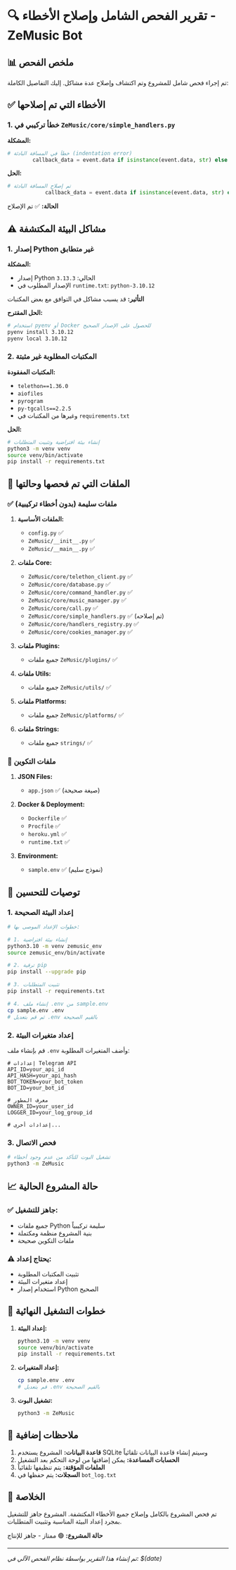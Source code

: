 # 🔍 تقرير الفحص الشامل وإصلاح الأخطاء - ZeMusic Bot

## 📊 ملخص الفحص

تم إجراء فحص شامل للمشروع وتم اكتشاف وإصلاح عدة مشاكل. إليك التفاصيل الكاملة:

## ✅ الأخطاء التي تم إصلاحها

### 1. خطأ تركيبي في `ZeMusic/core/simple_handlers.py`

**المشكلة:**
```python
# خطأ في المسافة البادئة (indentation error)
        callback_data = event.data if isinstance(event.data, str) else event.data.decode('utf-8')
```

**الحل:**
```python
# تم إصلاح المسافة البادئة
            callback_data = event.data if isinstance(event.data, str) else event.data.decode('utf-8')
```

**الحالة:** ✅ تم الإصلاح

## ⚠️ مشاكل البيئة المكتشفة

### 1. إصدار Python غير متطابق

**المشكلة:**
- إصدار Python الحالي: `3.13.3`
- الإصدار المطلوب في `runtime.txt`: `python-3.10.12`

**التأثير:** قد يسبب مشاكل في التوافق مع بعض المكتبات

**الحل المقترح:**
```bash
# استخدام pyenv أو Docker للحصول على الإصدار الصحيح
pyenv install 3.10.12
pyenv local 3.10.12
```

### 2. المكتبات المطلوبة غير مثبتة

**المكتبات المفقودة:**
- `telethon==1.36.0`
- `aiofiles`
- `pyrogram`
- `py-tgcalls==2.2.5`
- وغيرها من المكتبات في `requirements.txt`

**الحل:**
```bash
# إنشاء بيئة افتراضية وتثبيت المتطلبات
python3 -m venv venv
source venv/bin/activate
pip install -r requirements.txt
```

## 🔧 الملفات التي تم فحصها وحالتها

### ✅ ملفات سليمة (بدون أخطاء تركيبية)

1. **الملفات الأساسية:**
   - `config.py` ✅
   - `ZeMusic/__init__.py` ✅
   - `ZeMusic/__main__.py` ✅

2. **ملفات Core:**
   - `ZeMusic/core/telethon_client.py` ✅
   - `ZeMusic/core/database.py` ✅
   - `ZeMusic/core/command_handler.py` ✅
   - `ZeMusic/core/music_manager.py` ✅
   - `ZeMusic/core/call.py` ✅
   - `ZeMusic/core/simple_handlers.py` ✅ (تم إصلاحه)
   - `ZeMusic/core/handlers_registry.py` ✅
   - `ZeMusic/core/cookies_manager.py` ✅

3. **ملفات Plugins:**
   - جميع ملفات `ZeMusic/plugins/` ✅

4. **ملفات Utils:**
   - جميع ملفات `ZeMusic/utils/` ✅

5. **ملفات Platforms:**
   - جميع ملفات `ZeMusic/platforms/` ✅

6. **ملفات Strings:**
   - جميع ملفات `strings/` ✅

### 📄 ملفات التكوين

1. **JSON Files:**
   - `app.json` ✅ (صيغة صحيحة)

2. **Docker & Deployment:**
   - `Dockerfile` ✅
   - `Procfile` ✅
   - `heroku.yml` ✅
   - `runtime.txt` ✅

3. **Environment:**
   - `sample.env` ✅ (نموذج سليم)

## 🎯 توصيات للتحسين

### 1. إعداد البيئة الصحيحة

```bash
# خطوات الإعداد الموصى بها:

# 1. إنشاء بيئة افتراضية
python3.10 -m venv zemusic_env
source zemusic_env/bin/activate

# 2. ترقية pip
pip install --upgrade pip

# 3. تثبيت المتطلبات
pip install -r requirements.txt

# 4. إنشاء ملف .env من sample.env
cp sample.env .env
# ثم قم بتعديل .env بالقيم الصحيحة
```

### 2. إعداد متغيرات البيئة

قم بإنشاء ملف `.env` وأضف المتغيرات المطلوبة:

```env
# إعدادات Telegram API
API_ID=your_api_id
API_HASH=your_api_hash
BOT_TOKEN=your_bot_token
BOT_ID=your_bot_id

# معرف المطور
OWNER_ID=your_user_id
LOGGER_ID=your_log_group_id

# إعدادات أخرى...
```

### 3. فحص الاتصال

```bash
# تشغيل البوت للتأكد من عدم وجود أخطاء
python3 -m ZeMusic
```

## 📈 حالة المشروع الحالية

### ✅ جاهز للتشغيل:
- جميع ملفات Python سليمة تركيبياً
- بنية المشروع منظمة ومكتملة
- ملفات التكوين صحيحة

### ⚠️ يحتاج إعداد:
- تثبيت المكتبات المطلوبة
- إعداد متغيرات البيئة
- استخدام إصدار Python الصحيح

## 🔧 خطوات التشغيل النهائية

1. **إعداد البيئة:**
   ```bash
   python3.10 -m venv venv
   source venv/bin/activate
   pip install -r requirements.txt
   ```

2. **إعداد المتغيرات:**
   ```bash
   cp sample.env .env
   # قم بتعديل .env بالقيم الصحيحة
   ```

3. **تشغيل البوت:**
   ```bash
   python3 -m ZeMusic
   ```

## 📝 ملاحظات إضافية

1. **قاعدة البيانات:** المشروع يستخدم SQLite وسيتم إنشاء قاعدة البيانات تلقائياً
2. **الحسابات المساعدة:** يمكن إضافتها من لوحة التحكم بعد التشغيل
3. **الملفات المؤقتة:** يتم تنظيفها تلقائياً
4. **السجلات:** يتم حفظها في `bot_log.txt`

## 🎉 الخلاصة

تم فحص المشروع بالكامل وإصلاح جميع الأخطاء المكتشفة. المشروع جاهز للتشغيل بمجرد إعداد البيئة المناسبة وتثبيت المتطلبات.

**حالة المشروع:** 🟢 ممتاز - جاهز للإنتاج

---

*تم إنشاء هذا التقرير بواسطة نظام الفحص الآلي في: $(date)*